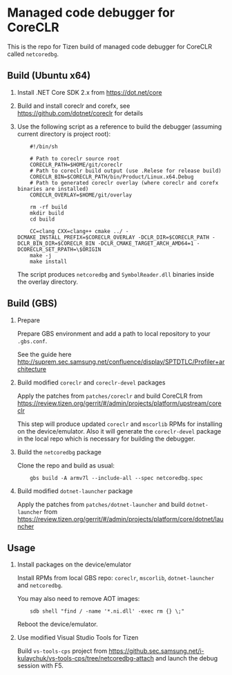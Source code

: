 # Managed code debugger for CoreCLR

This is the repo for Tizen build of managed code debugger for CoreCLR called `netcoredbg`.

## Build (Ubuntu x64)

1. Install .NET Core SDK 2.x from https://dot.net/core

2. Build and install coreclr and corefx, see https://github.com/dotnet/coreclr for details

3. Use the following script as a reference to build the debugger (assuming current directory is project root):
   ```
       #!/bin/sh

       # Path to coreclr source root
       CORECLR_PATH=$HOME/git/coreclr
       # Path to coreclr build output (use .Relese for release build)
       CORECLR_BIN=$CORECLR_PATH/bin/Product/Linux.x64.Debug
       # Path to generated coreclr overlay (where coreclr and corefx binaries are installed)
       CORECLR_OVERLAY=$HOME/git/overlay

       rm -rf build
       mkdir build
       cd build

       CC=clang CXX=clang++ cmake ../ -DCMAKE_INSTALL_PREFIX=$CORECLR_OVERLAY -DCLR_DIR=$CORECLR_PATH -DCLR_BIN_DIR=$CORECLR_BIN -DCLR_CMAKE_TARGET_ARCH_AMD64=1 -DCORECLR_SET_RPATH=\$ORIGIN
       make -j
       make install
   ```

   The script produces `netcoredbg` and `SymbolReader.dll` binaries inside the overlay directory.

## Build (GBS)

1. Prepare

   Prepare GBS environment and add a path to local repository to your `.gbs.conf`.

   See the guide here http://suprem.sec.samsung.net/confluence/display/SPTDTLC/Profiler+architecture

2. Build modified `coreclr` and `coreclr-devel` packages

   Apply the patches from `patches/coreclr` and build CoreCLR from
   https://review.tizen.org/gerrit/#/admin/projects/platform/upstream/coreclr

   This step will produce updated `coreclr` and `mscorlib` RPMs for installing on the device/emulator.
   Also it will generate the `coreclr-devel` package in the local repo which is necessary for building the debugger.

3. Build the `netcoredbg` package

   Clone the repo and build as usual:
   ```
       gbs build -A armv7l --include-all --spec netcoredbg.spec
   ```

4. Build modified `dotnet-launcher` package

   Apply the patches from `patches/dotnet-launcher` and build `dotnet-launcher` from
   https://review.tizen.org/gerrit/#/admin/projects/platform/core/dotnet/launcher

## Usage

1. Install packages on the device/emulator

   Install RPMs from local GBS repo: `coreclr`, `mscorlib`, `dotnet-launcher` and `netcoredbg`.

   You may also need to remove AOT images:
   ```
       sdb shell "find / -name '*.ni.dll' -exec rm {} \;"
   ```

   Reboot the device/emulator.

2. Use modified Visual Studio Tools for Tizen

   Build `vs-tools-cps` project from
   https://github.sec.samsung.net/i-kulaychuk/vs-tools-cps/tree/netcoredbg-attach
   and launch the debug session with F5.
